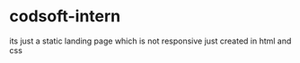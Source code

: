 # codsoft-intern
its just a static landing page which is not responsive
just created in html and css